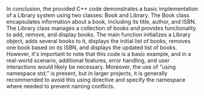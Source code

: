 In conclusion, the provided C++ code demonstrates a basic implementation of a Library system using two classes: Book and Library. The Book class encapsulates information about a book, including its title, author, and ISBN. The Library class manages a collection of books and provides functionality to add, remove, and display books.
The main function initializes a Library object, adds several books to it, displays the initial list of books, removes one book based on its ISBN, and displays the updated list of books.
However, it's important to note that this code is a basic example, and in a real-world scenario, additional features, error handling, and user interactions would likely be necessary. Moreover, the use of “using namespace std;” is present, but in larger projects, it is generally recommended to avoid this using directive and specify the namespace where needed to prevent naming conflicts.
